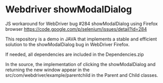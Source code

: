 Webdriver showModalDialog
=========================

JS workaround for WebDriver bug #284 showModalDialog using Firefox browser
https://code.google.com/p/selenium/issues/detail?id=284

This repository is a demo in JAVA that implements a stable and efficient solution 
to the showModalDialog bug in WebDriver Firefox.
 
 

If needed, all dependencies are included in the Dependencies.zip

In the source, the implementation of clicking the showModalDialog and returning the new window
appear in the src/com/webdriver/example/parentchild in the Parent and Child classes.